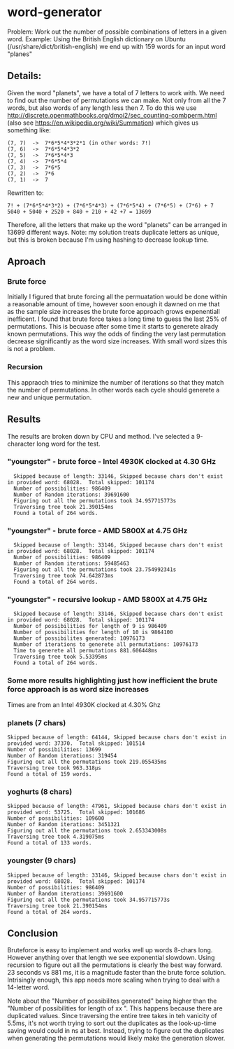 # word-generator

Problem: Work out the number of possible combinations of letters in a given word.
Example: Using the British English dictionary on Ubuntu (/usr/share/dict/british-english) we end up with 159 words for an input word "planes"

## Details:

Given the word "planets", we have a total of 7 letters to work with. We need to find out the number of permutations we can make. Not only from all the 7 words, but also words of any length less then 7. 
To do this we use http://discrete.openmathbooks.org/dmoi2/sec_counting-combperm.html (also see https://en.wikipedia.org/wiki/Summation) which gives us something like:

    (7, 7)  ->  7*6*5*4*3*2*1 (in other words: 7!)
    (7, 6)  ->  7*6*5*4*3*2
    (7, 5)  ->  7*6*5*4*3
    (7, 4)  ->  7*6*5*4
    (7, 3)  ->  7*6*5
    (7, 2)  ->  7*6
    (7, 1)  ->  7

Rewritten to:

    7! + (7*6*5*4*3*2) + (7*6*5*4*3) + (7*6*5*4) + (7*6*5) + (7*6) + 7
    5040 + 5040 + 2520 + 840 + 210 + 42 +7 = 13699

Therefore, all the letters that make up the word "planets" can be arranged in 13699 different ways.  Note: my solution treats duplicate letters as unique, but this is broken because I'm using hashing to decrease lookup time. 

## Aproach

### Brute force

Initially I figured that brute forcing all the permuatation would be done within a reasonable amount of time, however soon enough it dawned on me that as the sample size increases the brute force approach grows expenentiall inefficent.  I found that brute force takes a long time to guess the last 25% of permutations. This is becuase after some time it starts to generete alrady known permutations.  This way the odds of finding the very last permutation decrease significantly as the word size increases.  With small word sizes this is not a problem. 

### Recursion

This appraoch tries to minimize the number of iterations so that they match the number of permutations.  In other words each cycle should generete a new and unique permutation. 

## Results

The results are broken down by CPU and method.  I've selected a 9-character long word for the test.

### "youngster" - brute force - Intel 4930K clocked at 4.30 GHz 

      Skipped because of length: 33146, Skipped because chars don't exist in provided word: 68028.  Total skipped: 101174 
      Number of possibilities: 986409
      Number of Random iterations: 39691600
      Figuring out all the permutations took 34.957715773s
      Traversing tree took 21.390154ms
      Found a total of 264 words.

### "youngster" - brute force - AMD 5800X at 4.75 GHz

      Skipped because of length: 33146, Skipped because chars don't exist in provided word: 68028.  Total skipped: 101174
      Number of possibilities: 986409
      Number of Random iterations: 59485463
      Figuring out all the permutations took 23.754992341s
      Traversing tree took 74.642873ms
      Found a total of 264 words.

### "youngster" - recursive lookup - AMD 5800X at 4.75 GHz

      Skipped because of length: 33146, Skipped because chars don't exist in provided word: 68028.  Total skipped: 101174 
      Number of possibilities for length of 9 is 986409
      Number of possibilities for length of 10 is 9864100
      Number of possibilites generated: 10976173
      Number of iterations to generete all permutations: 10976173
      Time to generete all permutations 881.606448ms
      Traversing tree took 5.53395ms
      Found a total of 264 words.



### Some more results highlighting just how inefficient the brute force approach is as word size increases

Times are from an Intel 4930K clocked at 4.30% Ghz 

### planets (7 chars)

    Skipped because of length: 64144, Skipped because chars don't exist in provided word: 37370.  Total skipped: 101514 
    Number of possibilities: 13699 
    Number of Random iterations: 319454 
    Figuring out all the permutations took 219.055435ms 
    Traversing tree took 963.318µs 
    Found a total of 159 words.
        
### yoghurts (8 chars)

    Skipped because of length: 47961, Skipped because chars don't exist in provided word: 53725.  Total skipped: 101686 
    Number of possibilities: 109600 
    Number of Random iterations: 3451321 
    Figuring out all the permutations took 2.653343008s 
    Traversing tree took 4.319075ms 
    Found a total of 133 words.

    
### youngster (9 chars)

    Skipped because of length: 33146, Skipped because chars don't exist in provided word: 68028.  Total skipped: 101174 
    Number of possibilities: 986409 
    Number of Random iterations: 39691600 
    Figuring out all the permutations took 34.957715773s 
    Traversing tree took 21.390154ms 
    Found a total of 264 words.
    

## Conclusion

Bruteforce is easy to implement and works well up words 8-chars long. However anything over that length we see exponential slowdown.  Using recursion to figure out all the permutations is clearly the best way forward. 23 seconds vs 881 ms, it is a magnitude faster than the brute force solution. Intrisingly enough, this app needs more scaling when trying to deal with a 14-letter word. 

Note about the "Number of possibilites generated" being higher than the "Number of possibilities for length of xx ".  This happens because there are duplicated values.  Since traversing the entire tree takes in teh vanicity of 5.5ms, it's not worth trying to sort out the duplicates as the look-up-time saving would could in ns at best.  Instead, trying to figure out the duplicates when generating the permutations would likely make the generation slower.  